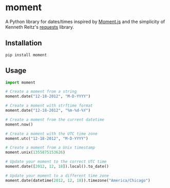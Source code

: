 moment
======

A Python library for dates/times inspired by [Moment.js](http://momentjs.com/docs/)
and the simplicity of Kenneth Reitz's [requests](http://docs.python-requests.org/)
library.


Installation
------------

`pip install moment`


Usage
-----

```python
import moment

# Create a moment from a string
moment.date("12-18-2012", "M-D-YYYY")

# Create a moment with strftime format
moment.date("12-18-2012", "%m-%d-%Y")

# Create a moment from the current datetime
moment.now()

# Create a moment with the UTC time zone
moment.utc("12-18-2012", "M-D-YYYY")

# Create a moment from a Unix timestamp
moment.unix(1355875153626)

# Update your moment to the correct UTC time
moment.date([2012, 12, 18]).local().to_date()

# Update your moment to a different time zone
moment.date(datetime(2012, 12, 18)).timezone("America/Chicago")
```
